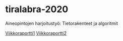 # tiralabra-2020

Aineopintojen harjoitustyö: Tietorakenteet ja algoritmit

[Viikkoraportti1](dokumentaatio/viikkoraportti1.md)
[Viikkoraportti2](dokumentaatio/viikkoraportti2.md)

